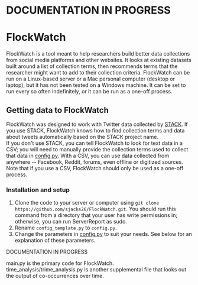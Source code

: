 # DOCUMENTATION IN PROGRESS

# FlockWatch

FlockWatch is a tool meant to help researchers build better data collections from social media platforms and other websites. It looks at existing datasets built around a list of collection terms, then recommends terms that the researcher might want to add to their collection criteria. FlockWatch can be run on a Linux-based server or a Mac personal computer (desktop or laptop), but it has not been tested on a Windows machine. It can be set to run every so often indefinitely, or it can be run as a one-off process.

## Getting data to FlockWatch
FlockWatch was designed to work with Twitter data collected by [STACK](https://github.com/bitslabsyr/stack). If you use STACK, FlockWatch knows how to find collection terms and data about tweets automatically based on the STACK project name.  
If you don't use STACK, you can tell FlockWatch to look for text data in a CSV; you will need to manually provide the collection terms used to collect that data in [config.py](https://github.com/sjacks26/FlockWatch/blob/deploy/config_template.py#L24). With a CSV, you can use data collected from anywhere -- Facebook, Reddit, forums, even offline or digitized sources. Note that if you use a CSV, FlockWatch should only be used as a one-off process.  


### Installation and setup
1) Clone the code to your server or computer using `git clone https://github.com/sjacks26/FlockWatch.git`. You should run this command from a directory that your user has write permissions in; otherwise, you can run ServerReport as sudo.  
2) Rename `config_template.py` to `config.py`.
3) Change the parameters in [config.py](https://github.com/sjacks26/FlockWatch/blob/deploy/config_template.py) to suit your needs. See below for an explanation of these parameters.


DOCUMENTATION IN PROGRESS

main.py is the primary code for FlockWatch.  
time_analysis/trime_analysis.py is another supplemental file that looks out the output of co-occurrences over time.  
